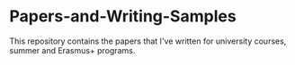 # Papers-and-Writing-Samples
This repository contains the papers that I've written for university courses, summer and Erasmus+ programs.
